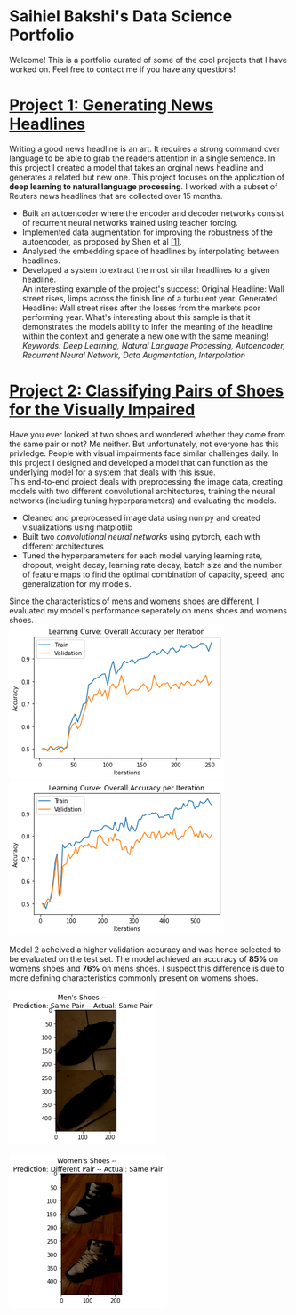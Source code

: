 # Saihiel Bakshi's Data Science Portfolio
Welcome! This is a portfolio curated of some of the cool projects that I have worked on. Feel free to contact me if you have any questions!

# [Project 1: Generating News Headlines](https://github.com/saihiel/news_headlines)
Writing a good news headline is an art. It requires a strong command over language to be able to grab the readers attention in a single sentence. In this project I created a model that takes an orginal news headline and generates a related but new one.
This project focuses on the application of **deep learning to natural language processing**. I worked with a subset of Reuters news headlines that are collected over 15 months.
* Built an autoencoder where the encoder and decoder networks consist of recurrent neural networks trained using teacher forcing.
* Implemented data augmentation for improving the robustness of the autoencoder, as proposed by Shen et al [[1]](https://arxiv.org/pdf/1905.12777.pdf).
* Analysed the embedding space of headlines by interpolating between headlines.
* Developed a system to extract the most similar headlines to a given headline.  
An interesting example of the project's success:
   Original Headline: Wall street rises, limps across the finish line of a turbulent year.
   Generated Headline: Wall street rises after the losses from the markets poor performing year.
What's interesting about this sample is that it demonstrates the models ability to infer the meaning of the headline within the context and generate a new one with the same meaning!
*Keywords: Deep Learning, Natural Language Processing, Autoencoder, Recurrent Neural Network, Data Augmentation, Interpolation*


# [Project 2: Classifying Pairs of Shoes for the Visually Impaired](https://github.com/saihiel/Classifying-Shoe-Pairs)
Have you ever looked at two shoes and wondered whether they come from the same pair or not? Me neither. But unfortunately, not everyone has this privledge. People with visual impairments face similar challenges daily. In this project I designed and developed a model that can function as the underlying model for a system that deals with this issue.  
This end-to-end project deals with preprocessing the image data, creating models with two different convolutional architectures, training the neural networks (including tuning hyperparameters) and evaluating the models. 
* Cleaned and preprocessed image data using numpy and created visualizations using matplotlib
* Built two *convolutional neural networks* using pytorch, each with different architectures
* Tuned the hyperparameters for each model varying learning rate, dropout, weight decay, learning rate decay, batch size and the number of feature maps to find the optimal combination of capacity, speed, and generalization for my models.  

Since the characteristics of mens and womens shoes are different, I evaluated my model's performance seperately on mens shoes and womens shoes.  
![Learning Curve for Model 1](https://github.com/saihiel/Data-Portfolio/blob/master/images/Project2/model%201%20learning%20curve.png)  
![Learning Curve for Model 2](https://github.com/saihiel/Data-Portfolio/blob/master/images/Project2/model%202%20learning%20curve.png)  

Model 2 acheived a higher validation accuracy and was hence selected to be evaluated on the test set. The model achieved  an accuracy of **85%** on womens shoes and **76%** on mens shoes. I suspect this difference is due to more defining characteristics commonly present on womens shoes.  

![An example of mens shoes classified correctly](https://github.com/saihiel/Data-Portfolio/blob/master/images/Project2/mens_correct.png)

![An example of womens shoes classified incorrectly](https://github.com/saihiel/Data-Portfolio/blob/master/images/Project2/womens_wrong.png)
